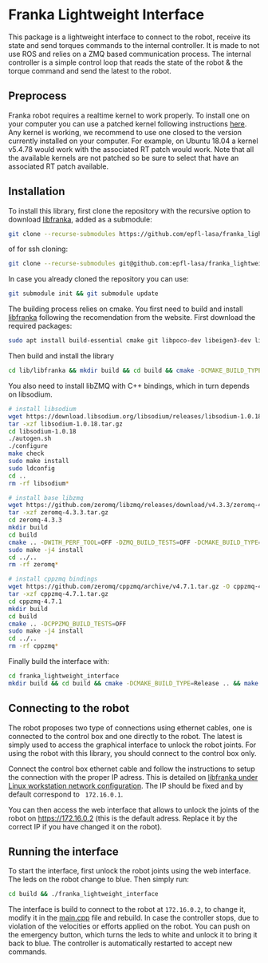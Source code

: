 # Franka Lightweight Interface

This package is a lightweight interface to connect to the robot, receive its state and send torques commands to the internal controller. It is made to not use ROS and relies on a ZMQ based communication process. The internal controller is a simple control loop that reads the state of the robot & the torque command and send the latest to the robot.

## Preprocess

Franka robot requires a realtime kernel to work properly. To install one on your computer you can use a patched kernel following instructions [here](https://chenna.me/blog/2020/02/23/how-to-setup-preempt-rt-on-ubuntu-18-04/). Any kernel is working, we recommend to use one closed to the version currently installed on your computer. For example, on Ubuntu 18.04 a kernel v5.4.78 would work with the associated RT patch would work. Note that all the available kernels are not patched so be sure to select that have an associated RT patch available.

## Installation

To install this library, first clone the repository with the recursive option to download [libfranka](https://frankaemika.github.io/docs/libfranka.html), added as a submodule:

```bash
git clone --recurse-submodules https://github.com/epfl-lasa/franka_lightweight_interface.git
```

of for ssh cloning:

```bash
git clone --recurse-submodules git@github.com:epfl-lasa/franka_lightweight_interface.git
```

In case you already cloned the repository you can use:

```bash
git submodule init && git submodule update
```

The building process relies on cmake. You first need to build and install [libfranka](https://frankaemika.github.io/docs/libfranka.html) following the recomendation from the website. First download the required packages:

```bash
sudo apt install build-essential cmake git libpoco-dev libeigen3-dev libtool
```

Then build and install the library

```bash
cd lib/libfranka && mkdir build && cd build && cmake -DCMAKE_BUILD_TYPE=Release .. && make -j && sudo make install && sudo ldconfig
```


You also need to install libZMQ with C++ bindings, which in turn depends on libsodium. 

```bash
# install libsodium
wget https://download.libsodium.org/libsodium/releases/libsodium-1.0.18.tar.gz
tar -xzf libsodium-1.0.18.tar.gz
cd libsodium-1.0.18
./autogen.sh
./configure
make check
sudo make install
sudo ldconfig
cd .. 
rm -rf libsodium*

# install base libzmq
wget https://github.com/zeromq/libzmq/releases/download/v4.3.3/zeromq-4.3.3.tar.gz
tar -xzf zeromq-4.3.3.tar.gz
cd zeromq-4.3.3
mkdir build
cd build
cmake .. -DWITH_PERF_TOOL=OFF -DZMQ_BUILD_TESTS=OFF -DCMAKE_BUILD_TYPE=Release
sudo make -j4 install
cd ../..
rm -rf zeromq*

# install cppzmq bindings
wget https://github.com/zeromq/cppzmq/archive/v4.7.1.tar.gz -O cppzmq-4.7.1.tar.gz
tar -xzf cppzmq-4.7.1.tar.gz
cd cppzmq-4.7.1
mkdir build
cd build
cmake .. -DCPPZMQ_BUILD_TESTS=OFF
sudo make -j4 install
cd ../..
rm -rf cppzmq*
```


Finally build the interface with:

```bash
cd franka_lightweight_interface
mkdir build && cd build && cmake -DCMAKE_BUILD_TYPE=Release .. && make -j
```

## Connecting to the robot

The robot proposes two type of connections using ethernet cables, one is connected to the control box and one directly to the robot. The latest is simply used to access the graphical interface to unlock the robot joints. For using the robot with this library, you should connect to the control box only.

Connect the control box ethernet cable and follow the instructions to setup the connection with the proper IP adress. This is detailed on [libfranka under Linux workstation network configuration](https://frankaemika.github.io/docs/getting_started.html). The IP should be fixed and by default correspond to ` 172.16.0.1`.

You can then access the web interface that allows to unlock the joints of the robot on https://172.16.0.2 (this is the default adress. Replace it by the correct IP if you have changed it on the robot).

## Running the interface

To start the interface, first unlock the robot joints using the web interface. The leds on the robot change to blue. Then simply run:

```bash
cd build && ./franka_lightweight_interface
```

The interface is build to connect to the robot at `172.16.0.2`, to change it, modify it in the [main.cpp](src/main.cpp) file and rebuild. In case the controller stops, due to violation of the velocities or efforts applied on the robot. You can push on the emergency button, which turns the leds to white and unlock it to bring it back to blue. The controller is automatically restarted to accept new commands.